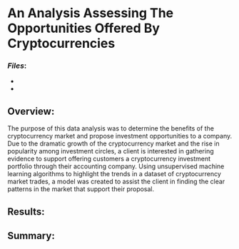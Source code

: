 # An Analysis Assessing The Opportunities Offered By Cryptocurrencies

### *Files*:
- [ ]( .ipynb)
- [ ]( .ipynb)

## **Overview**:
The purpose of this data analysis was to determine the benefits of the cryptocurrency market and propose investment opportunities to a company. Due to the dramatic growth of the cryptocurrency market and the rise in popularity among investment circles, a client is interested in gathering evidence to support offering customers a cryptocurrency investment portfolio through their accounting company. Using unsupervised machine learning algorithms to highlight the trends in a dataset of cryptocurrency market trades, a model was created to assist the client in finding the clear patterns in the market that support their proposal.

## **Results**:


## **Summary**:
